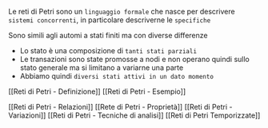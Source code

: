 Le reti di Petri sono un `linguaggio formale` che nasce per descrivere `sistemi concorrenti`, in particolare descriverne le `specifiche`

Sono simili agli automi a stati finiti ma con diverse differenze
- Lo stato è una composizione di `tanti stati parziali`
- Le transazioni sono state promosse a nodi e non operano quindi sullo stato generale ma si limitano a variarne una parte
- Abbiamo quindi `diversi stati attivi in un dato momento`

[[Reti di Petri - Definizione]]
[[Reti di Petri - Esempio]]

[[Reti di Petri - Relazioni]]
[[Rete di Petri - Proprietà]]
[[Reti di Petri - Variazioni]]
[[Reti di Petri - Tecniche di analisi]]
[[Reti di Petri Temporizzate]]